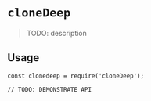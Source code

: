 # `cloneDeep`

> TODO: description

## Usage

```
const clonedeep = require('cloneDeep');

// TODO: DEMONSTRATE API
```
